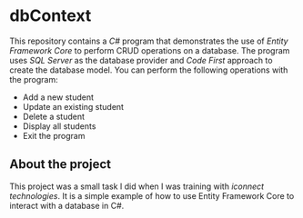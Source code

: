 # dbContext

This repository contains a *C#* program that demonstrates the use of *Entity Framework Core* to perform CRUD operations on a database. The program uses *SQL Server* as the database provider and *Code First* approach to create the database model. You can perform the following operations with the program:

- Add a new student
- Update an existing student
- Delete a student
- Display all students
- Exit the program


## About the project

This project was a small task I did when I was training with *iconnect technologies*. It is a simple example of how to use Entity Framework Core to interact with a database in C#.
